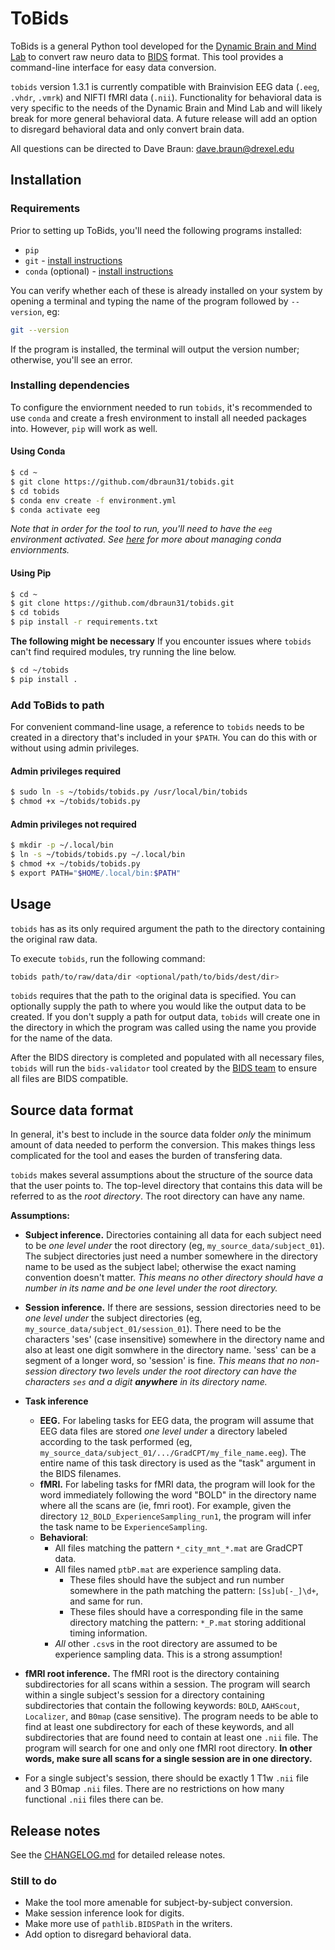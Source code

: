 # ToBids

ToBids is a general Python tool developed for the [Dynamic Brain and Mind Lab](https://sites.google.com/site/aaronkucyi)
to convert raw neuro data to [BIDS](https://bids.neuroimaging.io/) format.
This tool provides a command-line interface for easy data
conversion.

`tobids` version 1.3.1 is currently compatible with Brainvision EEG data (`.eeg`,
`.vhdr`, `.vmrk`) and NIFTI fMRI data (`.nii`). Functionality for
behavioral data is very specific to the needs of the Dynamic Brain and Mind
Lab and will likely break for more general behavioral data. A future
release will add an option to disregard behavioral data and only convert
brain data.

All questions can be directed to Dave Braun: dave.braun@drexel.edu

## Installation

### Requirements

Prior to setting up ToBids, you'll need the following programs
installed:

* `pip`
* `git` - [install instructions](https://git-scm.com/book/en/v2/Getting-Started-Installing-Git)
* `conda` (optional) - [install instructions](https://conda.io/projects/conda/en/latest/user-guide/install/index.html)

You can verify whether each of these is already installed on your system by
opening a terminal and typing the name of the program followed by
`--version`, eg:

```bash
git --version
```

If the program is installed, the terminal will output the version number;
otherwise, you'll see an error.

### Installing dependencies

To configure the enviornment needed to run `tobids`, it's recommended to
use `conda` and create a fresh environment to install all needed packages
into. However, `pip` will work as well.

#### Using Conda
```bash
$ cd ~
$ git clone https://github.com/dbraun31/tobids.git
$ cd tobids
$ conda env create -f environment.yml
$ conda activate eeg
```

*Note that in order for the tool to run, you'll need to have the `eeg`
environment activated. See
[here](https://conda.io/projects/conda/en/latest/user-guide/tasks/manage-environments.html#activating-an-environment) for more about managing conda enviornments.*

#### Using Pip
```bash
$ cd ~
$ git clone https://github.com/dbraun31/tobids.git
$ cd tobids
$ pip install -r requirements.txt
```

**The following might be necessary**
If you encounter issues where `tobids` can't find required modules, try
running the line below.

```bash
$ cd ~/tobids
$ pip install .
```

### Add ToBids to path

For convenient command-line usage, a reference to `tobids` needs to be
created in a directory that's included in your `$PATH`. You can do this
with or without using admin privileges.

#### Admin privileges required

```bash
$ sudo ln -s ~/tobids/tobids.py /usr/local/bin/tobids
$ chmod +x ~/tobids/tobids.py
```

#### Admin privileges not required
```bash
$ mkdir -p ~/.local/bin
$ ln -s ~/tobids/tobids.py ~/.local/bin
$ chmod +x ~/tobids/tobids.py
$ export PATH="$HOME/.local/bin:$PATH"
```

## Usage

`tobids` has as its only required argument the path to the directory
containing the original raw data. 


To execute `tobids`, run the following command:

```bash
tobids path/to/raw/data/dir <optional/path/to/bids/dest/dir>
```

`tobids` requires that the path to the original data is specified. You can optionally supply the path to where you would like the output data to be created. If you don't supply a path for output data, `tobids` will create one in the directory in which the program was called using the name you provide for the name of the data.

After the BIDS directory is completed and populated with all necessary
files, `tobids` will run the `bids-validator` tool created by the [BIDS team](https://github.com/bids-standard/bids-validator) to ensure all files are BIDS compatible.


## Source data format

In general, it's best to include in the source data folder *only* the
minimum amount of data needed to perform the conversion. This makes things
less complicated for the tool and eases the burden of transfering data.

`tobids` makes several assumptions about the structure of the source data
that the user points to. The top-level directory that contains this data
will be referred to as the *root directory*. The root directory can have
any name.

**Assumptions:**

* **Subject inference.** Directories containing all data for each subject need to be *one level
    under* the root directory (eg, `my_source_data/subject_01`). The
    subject directories just need a number somewhere in the directory name
    to be used as the subject label; otherwise the exact naming convention
    doesn't matter. *This means no other directory should have a number in
    its name and be one level under the root directory.*
* **Session inference.** If there are sessions, session directories need to
    be *one level under* the subject directories (eg,
    `my_source_data/subject_01/session_01`).  There need to be the
    characters 'ses' (case insensitive) somewhere in the directory name and
    also at least one digit somwhere in the directory name. 'sess' can be a
    segment of a longer word, so 'session' is fine. *This means that no
    non-session directory two levels under the root directory can have the
    characters `ses` and a digit **anywhere** in its directory name.*
* **Task inference** 
    * **EEG.** For labeling tasks for EEG data, the program will
    assume that EEG data files are stored *one level under* a directory
    labeled according to the task performed (eg,
    `my_source_data/subject_01/.../GradCPT/my_file_name.eeg`). The entire
    name of this task directory is used as the "task" argument in the BIDS
    filenames. 
    * **fMRI.** For labeling tasks for fMRI data, the program will look for
    the word immediately following the word "BOLD" in the directory name
    where all the scans are (ie, fmri root). For example,
    given the directory `12_BOLD_ExperienceSampling_run1`, the program will
    infer the task name to be `ExperienceSampling`.
    * **Behavioral**: 
        * All files matching the pattern `*_city_mnt_*.mat` are GradCPT
            data.
        * All files named `ptbP.mat` are experience sampling data.
            * These files should have the subject and run number somewhere
                in the path matching the pattern: `[Ss]ub[-_]\d+`, and same
                for run.
            * These files should have a corresponding file in the same
                directory matching the pattern: `*_P.mat` storing
                additional timing information.
        * *All* other `.csv`s in the root directory are assumed to be
            experience sampling data. This is a strong assumption!

* **fMRI root inference.** The fMRI root is the directory containing
    subdirectories for all scans within a session. The program will search
    within a single subject's session for a directory containing
    subdirectories that contain the following keywords: `BOLD`, `AAHScout`,
    `Localizer`, and `B0map` (case sensitive). The program needs to be able
    to find at least one subdirectory for each of these keywords, and all
    subdirectories that are found need to contain at least one `.nii` file.
    The program will search for one and only one fMRI root directory. **In
    other words, make sure all scans for a single session are in one
    directory.**
* For a single subject's session, there should be exactly 1 T1w `.nii`
    file and 3 B0map `.nii` files. There are no restrictions on how many
    functional `.nii` files there can be. 


## Release notes

See the [CHANGELOG.md](CHANGELOG.md) for detailed release notes.

### Still to do

* Make the tool more amenable for subject-by-subject conversion.
* Make session inference look for digits.
* Make more use of `pathlib.BIDSPath` in the writers.
* Add option to disregard behavioral data.
